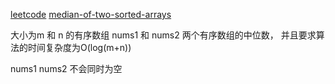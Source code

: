 [leetcode](https://leetcode-cn.com/problems/median-of-two-sorted-arrays/)
[median-of-two-sorted-arrays](https://github.com/hanzichi/leetcode/blob/master/Algorithms/Median%20of%20Two%20Sorted%20Arrays/O(n).js)

大小为m 和 n 的有序数组 nums1 和 nums2
两个有序数组的中位数， 并且要求算法的时间复杂度为O(log(m+n))

nums1 nums2 不会同时为空

